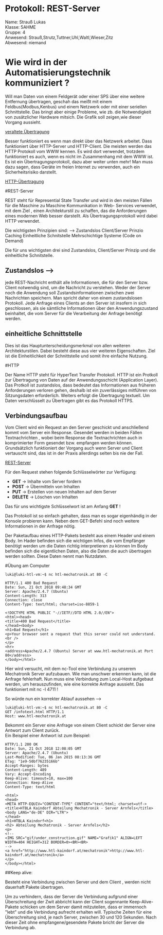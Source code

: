 
# Protokoll: REST-Server
Name: Strauß Lukas   
Klasse: 5AHME    
Gruppe: 4    
Anwesend: Strauß,Strutz,Tuttner,Uhl,Waltl,Wieser,Zitz  
Abwesend: niemand  

  
# Wie wird in der Automatisierungstechnik kommuniziert ?  

Will man Daten von einem Feldgerät oder einer SPS über eine weitere Entfernung übertragen, geschah das meißt mit einem
Feldbus(Modbus,Kenbus) und einem Netzwerk oder mit einer seriellen Schnittstelle. Das bringt aber einige Probleme,
wie zb. die Notwendigkeit von zusätzlicher Hardware mitsich. Die Grafik soll zeigen,wie dieser Vorgang aussieht.

[veraltete Übertragung](https://github.com/HTLMechatronics/m14-la1-sx/blob/strlum14/strlum14/Daten%C3%BCbertragung.svg)

 Besser funktioniert es wenn man direkt über das Netzwerk arbeitet. Dass funktioniert über HTTP-Server und HTTP-Client.
 Die meisten werden das HTTP Protokoll vom WWW kennen. Es wird dort verwendet, trotzdem funktioniert es auch, wenn es nicht
  im Zusammenhang mit dem WWW ist. Es ist ein Übertragungsprotokoll, dazu aber weiter unten mehr! Man muss dazu sagen, dass
  Geräte im freien Internet zu verwenden, auch ein Sicherheitsrisiko darstellt.
  
[HTTP-Übertragung](https://github.com/HTLMechatronics/m14-la1-sx/blob/strlum14/strlum14/Daten%C3%BCbertragungHTTP.svg)
  
  
#REST-Server     

REST steht für Represential State Transfer und wird in den meisten Fällen für die Maschine zu Maschine Kommunikation in Web-
Services verwendet, mit dem Ziel , einen Architekturstil zu schaffen, das die Anforderungen eines modernen Web besser darstellt.
Als Übertragungsprotokoll wird dabei HTTP verwendet. 

Die wichtigsten Prinzipien sind: --> Zustandslos
                                     Client/Server Prinzio
                                     Caching
                                     Einheitliche Schnitstelle
                                     Mehrschichtige Systeme
                                     (Code on Demand)
                                    
 Die für uns wichtigsten drei sind Zustandslos, Client/Server Prinzip und die einheitliche Schnitstelle.
 
 ## Zustandslos --> 
 jede REST-Nachricht enthält alle Informationen, die für den Server bzw. Client notwendig sind, 
 um die Nachricht zu verstehen. Weder der Server noch die Anwendung soll Zustandsinformationen zwischen zwei Nachrichten 
 speichern. Man spricht daher von einem zustandslosen Protokoll. Jede Anfrage eines Clients an den
 Server ist insofern in sich geschlossen, als sie sämtliche Informationen über den Anwendungszustand beinhaltet, die vom 
 Server für die Verarbeitung der Anfrage benötigt werden. 
 
 ## einheitliche Schnittstelle
 Dies ist das Hauptunterscheidungsmerkmal von allen weiteren Architekturstilen. Dabei besteht diese aus vier weiteren
 Eigenschaften. Ziel ist die Einheitlichkeit der Schnittstelle und somit ihre einfache Nutzung.
 
 
 #HTTP
 
 Der Name HTTP steht für HyperText Transfer Protokoll. HTTP ist ein Protkoll zur Übertragung von Daten auf der
 Anwendungsschicht (Application Layer). Das Protkoll ist zustandslos, dass bedeutet das Informationen aus früheren
 Anforderungen verloren gehen, deshalb ist ein zuverlässiges mitführen von Sitzungsdaten erforderlich. Weiters 
 erfolgt die Übertragung textuell. Um Daten verschlüsselt zu Übertragen gibt es das Protokoll HTTPS.
 
  
 ## Verbindungsaufbau
 
 Vom Client wird ein Request an den Server geschickt und anschließend kommt vom Server ein Response. Gesendet werden in
 beiden Fällen Textnachrichten , wobei beim Response die Textnachrichten auch in komprimierter Form gesendet bzw. empfangen 
 werden können. Grundsätzlich funktioniert der Vorgang auch wenn Server und Client vertauscht sind, das ist in der Praxis
 allerdings selten bis nie der Fall. 
 
 [REST-Server](https://github.com/HTLMechatronics/m14-la1-sx/blob/strlum14/strlum14/Restserver.svg)
 
 Für den Request stehen folgende Schlüsselwörter zur Verfügung:

* **GET**     -> Inhalte vom Server fordern
* **POST**    -> Übermitteln von Inhalten
* **PUT**     -> Erstellen von neuen Inhalten auf dem Server
* **DELETE**  -> Löschen von Inhalten

Das für uns wichtigste Schlüsselwort ist am Anfang **GET** !

Das Protokoll ist so einfach gehalten, dass man es sogar eigenhändig in der Konsole probieren kann. Neben dem GET-Befehl
sind noch weitere Informationen in der Anfrage nötig. 

Der Paketaufbau eines HTTP-Pakets besteht aus einem Header und einem Body. 
Im Hader befinden sich die wichtigen Infos, die vom Empfänger benötigt werden um die Daten richtig interpretieren zu können
Im Body befinden sich die eigentlichen Daten, also die Daten die auch übertragen werden sollten. 
Diese Daten nennt man Nutzdaten. 
  

#Übung am Computer 
```
luki@luki-htl-vm:~$ nc htl-mechatronik.at 80 -C

HTTP/1.1 400 Bad Request
Date: Sun, 21 Oct 2018 09:48:34 GMT
Server: Apache/2.4.7 (Ubuntu)
Content-Length: 313
Connection: close
Content-Type: text/html; charset=iso-8859-1

<!DOCTYPE HTML PUBLIC "-//IETF//DTD HTML 2.0//EN">
<html><head>
<title>400 Bad Request</title>
</head><body>
<h1>Bad Request</h1>
<p>Your browser sent a request that this server could not understand.<br />
</p>
<hr>
<address>Apache/2.4.7 (Ubuntu) Server at www.htl-mechatronik.at Port 80</address>
</body></html>
```
Hier wird versucht, mit dem nc-Tool eine Verbindung zu unserem Mechatronik Server aufzubauen. Wie man unschwer 
erkennen kann, ist die Anfrage fehlerhaft. Nun muss eine Verbindung zum Local-Host aufgebaut werden, um herauszufinden,
wie eine korrekte Anfrage aussieht. Das funktioniert mit nc -l 4711 ! 


So würde nun ein korrekter Ablauf aussehen --> 

```   
luki@luki-htl-vm:~$ nc htl-mechatronik.at 80 -C
GET /infotext.html HTTP/1.1
Host: www.htl-mechatronik.at
```  
Bekommt ein Server eine Anfrage von einem Client schickt der Server eine Antwort zum Client zurück.   
Ein Beispiel einer Antwort ist zum Beispiel:  

```
HTTP/1.1 200 OK
Date: Sun, 21 Oct 2018 12:08:05 GMT
Server: Apache/2.4.7 (Ubuntu)
Last-Modified: Tue, 06 Jan 2015 08:13:36 GMT
ETag: "1e9-50bf76235166b"
Accept-Ranges: bytes
Content-Length: 489
Vary: Accept-Encoding
Keep-Alive: timeout=10, max=100
Connection: Keep-Alive
Content-Type: text/html

<html>
<head>
<META HTTP-EQUIV="CONTENT-TYPE" CONTENT="text/html; charset=utf->
<title>HTBLA Kaindorf Abteilung Mechatronik - Server Arnfels</title>
<body LANG="de-DE" DIR="LTR">
</head>
<h1>HTBLA Kaindorf<h1>
<h2> Abteilung Mechatronik - Server Arnfels</h2>
<p>
<!--
<IMG SRC="gif/under_construction.gif" NAME="Grafik1" ALIGN=LEFT WIDTH=404 HEIGHT=312 BORDER=0><BR><BR>
-->
<a href="http://www.htl-kaindorf.at/mechatronik">http://www.htl-kaindorf.at/mechatronik</a>
</p>
</body></html>  
```  

##Keep alive: 

Besteht eine Verbindung zwischen Server und dem Client , werden nicht dauerhaft Pakete übertragen.

Um zu verhindern, dass der Server die Verbindung aufgrund einer Überschreitung der Zwit abbricht kann
der Client sogennante Keep-Alive-Pakete schicken um dem Server damit mitzuteilen, dass er immernoch "lebt" und die
Verbindung aufrecht erhalten will. Typische Zeiten für eine Überschreitung sind, je nach Server, zwischen 30 und 120 Sekunden.
Nach dieser Zeit ohne empfangene/gesendete Pakete bricht der Server die Verbindung ab.



